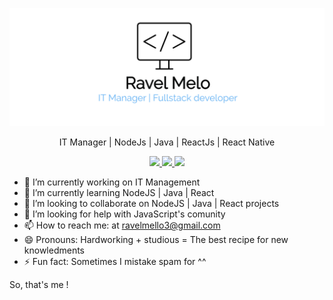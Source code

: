 <p align="center">
	<img src="https://github.com/ravelmello/ravelmello/blob/master/ravel.png?raw=true" width="700"/>
 </p>
 
<p align="center"> IT Manager | NodeJs | Java | ReactJs | React Native </p>

<p align="center">
<a href="https://linkedin.com/in/ravel-mello/" target="_blank">
<img 
src="https://img.shields.io/badge/-LinkedIn-blue?style=plastic&logo=linkedin"/> 
</a>
<a href="https://github.com/ravelmello" target="_blank">
<img 
src="https://img.shields.io/badge/-GitHub-black?style=plastic&logo=github"/> 
</a>
<a href="https://ravelmello.github.io" target="_blank">
<img 
src="https://img.shields.io/badge/-Personal Site-red?style=plastic&logo=superuser"/> 
</a>
</p>

<p align="center">
  
- 🔭 I’m currently working on IT Management 
- 🌱 I’m currently learning NodeJS | Java | React
- 👯 I’m looking to collaborate on NodeJS | Java | React projects
- 🤔 I’m looking for help with JavaScript's comunity
- 📫 How to reach me: at ravelmello3@gmail.com
- 😄 Pronouns: Hardworking + studious = The best recipe for new knowledments
- ⚡ Fun fact: Sometimes I mistake spam for <span> ^^
  

So, that's me !

</p>  


<!--
**ravelmello/ravelmello** is a ✨ _special_ ✨ repository because its `README.md` (this file) appears on your GitHub profile.

Here are some ideas to get you started:

- 🔭 I’m currently working on ...
- 🌱 I’m currently learning ...
- 👯 I’m looking to collaborate on ...
- 🤔 I’m looking for help with ...
- 💬 Ask me about ...
- 📫 How to reach me: ...
- 😄 Pronouns: ...
- ⚡ Fun fact: ...
-->
